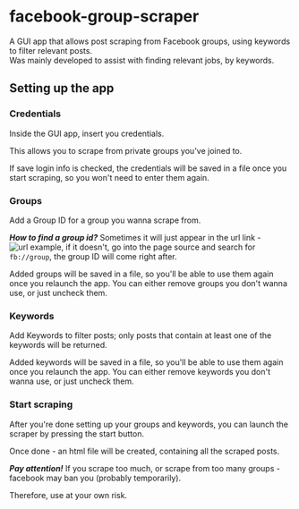 # facebook-group-scraper
A GUI app that allows post scraping from Facebook groups, using keywords to filter relevant posts.  
Was mainly developed to assist with finding relevant jobs, by keywords.


## Setting up the app
### Credentials
Inside the GUI app, insert you credentials.

This allows you to scrape from private groups you've joined to.

If save login info is checked, the credentials will be saved in a file once you start scraping, so you won't need to enter them again.

### Groups
Add a Group ID for a group you wanna scrape from.

***How to find a group id?***
Sometimes it will just appear in the url link - ![url example](https://user-images.githubusercontent.com/25244950/154581089-f1c417f2-3901-49af-8d23-4737f9c069e6.png), 
if it doesn't, go into the page source and search for ```fb://group```, the group ID will come right after.

Added groups will be saved in a file, so you'll be able to use them again once you relaunch the app.
You can either remove groups you don't wanna use, or just uncheck them.

### Keywords
Add Keywords to filter posts; 
only posts that contain at least one of the keywords will be returned.

Added keywords will be saved in a file, so you'll be able to use them again once you relaunch the app.
You can either remove keywords you don't wanna use, or just uncheck them.

### Start scraping
After you're done setting up your groups and keywords, you can launch the scraper by pressing the start button.

Once done - an html file will be created, containing all the scraped posts.

***Pay attention!*** If you scrape too much, or scrape from too many groups - facebook may ban you (probably temporarily).

Therefore, use at your own risk.
